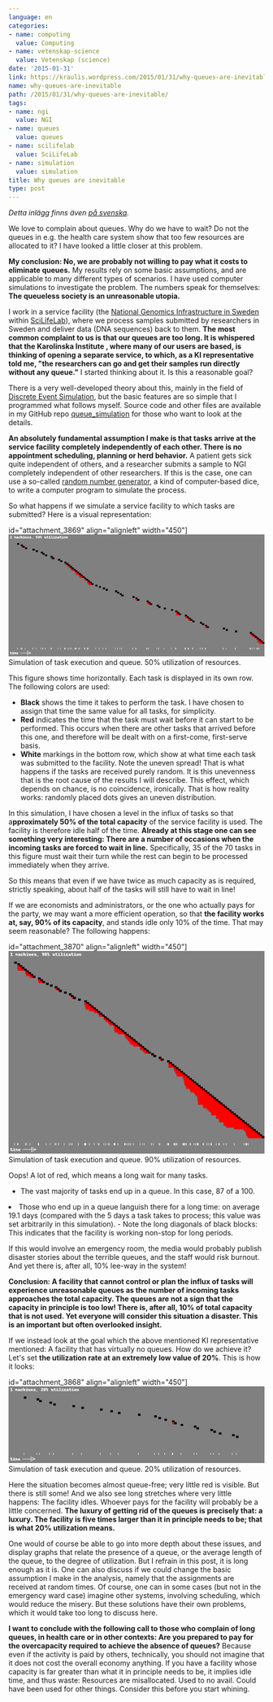 ```yaml
---
language: en
categories:
- name: computing
  value: Computing
- name: vetenskap-science
  value: Vetenskap (science)
date: '2015-01-31'
link: https://kraulis.wordpress.com/2015/01/31/why-queues-are-inevitable/
name: why-queues-are-inevitable
path: /2015/01/31/why-queues-are-inevitable/
tags:
- name: ngi
  value: NGI
- name: queues
  value: queues
- name: scilifelab
  value: SciLifeLab
- name: simulation
  value: simulation
title: Why queues are inevitable
type: post
---
```

*Detta inlägg finns även [på svenska](/2015/01/31/darfor-ar-koer-oundvikliga/).*

We love to complain about queues. Why do we have to wait? Do not the queues in e.g. the health care system show that too few resources are allocated to it? I have looked a little closer at this problem.

**My conclusion: No, we are probably not willing to pay what it costs to eliminate queues.** My results rely on some basic assumptions, and are applicable to many different types of scenarios. I have used computer simulations to investigate the problem. The numbers speak for themselves: **The queueless society is an unreasonable utopia.** 



I work in a service facility (the [National Genomics Infrastructure in Sweden](https://portal.scilifelab.se/genomics/) within [SciLifeLab](http://www.scilifelab.se/)), where we process samples submitted by researchers in Sweden and deliver data (DNA sequences) back to them. **The most common complaint to us is that our queues are too long. It is whispered that the Karolinska Institute , where many of our users are based, is thinking of opening a separate service, to which, as a KI representative told me, "the researchers can go and get their samples run directly without any queue."** I started thinking about it. Is this a reasonable goal?

There is a very well-developed theory about this, mainly in the field of [Discrete Event Simulation](http://en.wikipedia.org/wiki/Discrete_event_simulation), but the basic features are so simple that I programmed what follows myself. Source code and other files are available in my GitHub repo [queue_simulation](https://github.com/pekrau/queue_simulation) for those who want to look at the details.

**An absolutely fundamental assumption I make is that tasks arrive at the service facility completely independently of each other. There is no appointment scheduling, planning or herd behavior.** A patient gets sick quite independent of others, and a researcher submits a sample to NGI completely independent of other researchers. If this is the case, one can use a so-called [random number generator](http://en.wikipedia.org/wiki/Random_number_generation), a kind of computer-based dice, to write a computer program to simulate the process.

So what happens if we simulate a service facility to which tasks are submitted? Here is a visual representation:

id="attachment_3869" align="alignleft" width="450"][![Simulation of task execution and queue. 50% utilization of resources.](/files/queue_50.png)](/files/queue_50.png) Simulation of task execution and queue. 50% utilization of resources.

This figure shows time horizontally. Each task is displayed in its own row. The following colors are used:

- **Black** shows the time it takes to perform the task. I have chosen to assign that time the same value for all tasks, for simplicity.
- **Red** indicates the time that the task must wait before it can start to be performed. This occurs when there are other tasks that arrived before this one, and therefore will be dealt with on a first-come, first-serve basis.
- **White** markings in the bottom row, which show at what time each task was submitted to the facility. Note the uneven spread! That is what happens if the tasks are received purely random. It is this unevenness that is the root cause of the results I will describe. This effect, which depends on chance, is no coincidence, ironically. That is how reality works: randomly placed dots gives an uneven distribution.

In this simulation, I have chosen a level in the influx of tasks so that a**pproximately 50% of the total capacity** of the service facility is used. The facility is therefore idle half of the time. **Already at this stage one can see something very interesting: There are a number of occasions when the incoming tasks are forced to wait in line.** Specifically, 35 of the 70 tasks in this figure must wait their turn while the rest can begin to be processed immediately when they arrive.

So this means that even if we have twice as much capacity as is required, strictly speaking, about half of the tasks will still have to wait in line!

If we are economists and administrators, or the one who actually pays for the party, we may want a more efficient operation, so that **the facility works at, say, 90% of its capacity**, and stands idle only 10% of the time. That may seem reasonable? The following happens:

id="attachment_3870" align="alignleft" width="450"][![Simulation of task execution and queue. 90% utilization of resources.](/files/queue_90.png)](/files/queue_90.png) Simulation of task execution and queue. 90% utilization of resources.

Oops! A lot of red, which means a long wait for many tasks.

- The vast majority of tasks end up in a queue. In this case, 87 of a 100.

<li> Those who end up in a queue languish there for a long time: on average 19.1 days (compared with the 5 days a task takes to process; this value was set arbitrarily in this simulation).
- Note the long diagonals of black blocks: This indicates that the facility is working non-stop for long periods.

If this would involve an emergency room, the media would probably publish disaster stories about the terrible queues, and the staff would risk burnout. And yet there is, after all, 10% lee-way in the system!

**Conclusion: A facility that cannot control or plan the influx of tasks will experience unreasonable queues as the number of incoming tasks approaches the total capacity. The queues are not a sign that the capacity in principle is too low! There is, after all, 10% of total capacity that is not used. Yet everyone will consider this situation a disaster. This is an important but often overlooked insight.**

If we instead look at the goal which the above mentioned KI representative mentioned: A facility that has virtually no queues. How do we achieve it? Let's set **the utilization rate at an extremely low value of 20%**. This is how it looks:

id="attachment_3868" align="alignleft" width="450"][![Simulation of task execution and queue. 20% utilization of resources.](/files/queue_20.png)](/files/queue_20.png) Simulation of task execution and queue. 20% utilization of resources.

Here the situation becomes almost queue-free; very little red is visible. But there is still some! And we also see long stretches where very little happens: The facility idles. Whoever pays for the facility will probably be a little concerned. **The luxury of getting rid of the queues is precisely that: a luxury. The facility is five times larger than it in principle needs to be; that is what 20% utilization means.**

One would of course be able to go into more depth about these issues, and display graphs that relate the presence of a queue, or the average length of the queue, to the degree of utilization. But I refrain in this post, it is long enough as it is. One can also discuss if we could change the basic assumption I make in the analysis, namely that the assignments are received at random times. Of course, one can in some cases (but not in the emergency ward case) imagine other systems, involving scheduling, which would reduce the misery. But these solutions have their own problems, which it would take too long to discuss here.

**I want to conclude with the following call to those who complain of long queues, in health care or in other contexts: Are you prepared to pay for the overcapacity required to achieve the absence of queues?** Because even if the activity is paid by others, technically, you should not imagine that it does not cost the overall economy anything. If you have a facility whose capacity is far greater than what it in principle needs to be, it implies idle time, and thus waste: Resources are misallocated. Used to no avail. Could have been used for other things. Consider this before you start whining.

